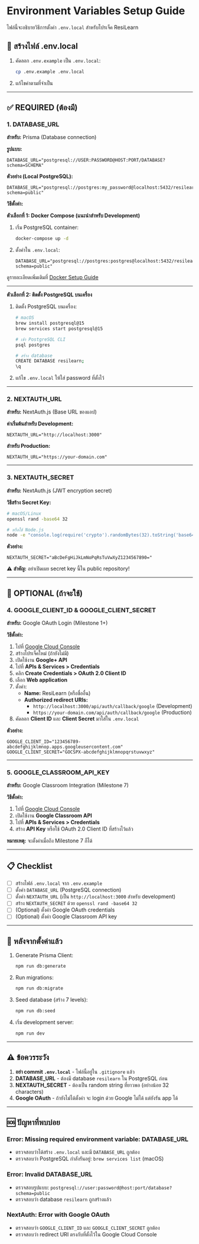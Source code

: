 # Environment Variables Setup Guide

ไฟล์นี้จะอธิบายวิธีการตั้งค่า `.env.local` สำหรับโปรเจ็ค ResiLearn

## 📝 สร้างไฟล์ .env.local

1. คัดลอก `.env.example` เป็น `.env.local`:
   ```bash
   cp .env.example .env.local
   ```

2. แก้ไขค่าตามที่จำเป็น

---

## ✅ REQUIRED (ต้องมี)

### 1. DATABASE_URL
**สำหรับ:** Prisma (Database connection)

**รูปแบบ:**
```env
DATABASE_URL="postgresql://USER:PASSWORD@HOST:PORT/DATABASE?schema=SCHEMA"
```

**ตัวอย่าง (Local PostgreSQL):**
```env
DATABASE_URL="postgresql://postgres:my_password@localhost:5432/resilearn?schema=public"
```

**วิธีตั้งค่า:**

**ตัวเลือกที่ 1: Docker Compose (แนะนำสำหรับ Development)**
1. เริ่ม PostgreSQL container:
   ```bash
   docker-compose up -d
   ```

2. ตั้งค่าใน `.env.local`:
   ```env
   DATABASE_URL="postgresql://postgres:postgres@localhost:5432/resilearn?schema=public"
   ```

ดูรายละเอียดเพิ่มเติมที่ [Docker Setup Guide](./DOCKER_SETUP.md)

---

**ตัวเลือกที่ 2: ติดตั้ง PostgreSQL บนเครื่อง**
1. ติดตั้ง PostgreSQL บนเครื่อง:
   ```bash
   # macOS
   brew install postgresql@15
   brew services start postgresql@15
   
   # เข้า PostgreSQL CLI
   psql postgres
   
   # สร้าง database
   CREATE DATABASE resilearn;
   \q
   ```

2. แก้ไข `.env.local` ให้ใส่ password ที่ตั้งไว้

---

### 2. NEXTAUTH_URL
**สำหรับ:** NextAuth.js (Base URL ของแอป)

**ค่าเริ่มต้นสำหรับ Development:**
```env
NEXTAUTH_URL="http://localhost:3000"
```

**สำหรับ Production:**
```env
NEXTAUTH_URL="https://your-domain.com"
```

---

### 3. NEXTAUTH_SECRET
**สำหรับ:** NextAuth.js (JWT encryption secret)

**วิธีสร้าง Secret Key:**
```bash
# macOS/Linux
openssl rand -base64 32

# หรือใช้ Node.js
node -e "console.log(require('crypto').randomBytes(32).toString('base64'))"
```

**ตัวอย่าง:**
```env
NEXTAUTH_SECRET="aBcDeFgHiJkLmNoPqRsTuVwXyZ1234567890="
```

⚠️ **สำคัญ:** อย่าเปิดเผย secret key นี้ใน public repository!

---

## 🔲 OPTIONAL (ถ้าจะใช้)

### 4. GOOGLE_CLIENT_ID & GOOGLE_CLIENT_SECRET
**สำหรับ:** Google OAuth Login (Milestone 1+)

**วิธีตั้งค่า:**
1. ไปที่ [Google Cloud Console](https://console.cloud.google.com/)
2. สร้างโปรเจ็คใหม่ (ถ้ายังไม่มี)
3. เปิดใช้งาน **Google+ API**
4. ไปที่ **APIs & Services > Credentials**
5. คลิก **Create Credentials > OAuth 2.0 Client ID**
6. เลือก **Web application**
7. ตั้งค่า:
   - **Name:** ResiLearn (หรือชื่ออื่น)
   - **Authorized redirect URIs:** 
     - `http://localhost:3000/api/auth/callback/google` (Development)
     - `https://your-domain.com/api/auth/callback/google` (Production)
8. คัดลอก **Client ID** และ **Client Secret** มาใส่ใน `.env.local`

**ตัวอย่าง:**
```env
GOOGLE_CLIENT_ID="123456789-abcdefghijklmnop.apps.googleusercontent.com"
GOOGLE_CLIENT_SECRET="GOCSPX-abcdefghijklmnopqrstuvwxyz"
```

---

### 5. GOOGLE_CLASSROOM_API_KEY
**สำหรับ:** Google Classroom Integration (Milestone 7)

**วิธีตั้งค่า:**
1. ไปที่ [Google Cloud Console](https://console.cloud.google.com/)
2. เปิดใช้งาน **Google Classroom API**
3. ไปที่ **APIs & Services > Credentials**
4. สร้าง **API Key** หรือใช้ OAuth 2.0 Client ID ที่สร้างไว้แล้ว

**หมายเหตุ:** จะตั้งค่าเมื่อถึง Milestone 7 ก็ได้

---

## 📋 Checklist

- [ ] สร้างไฟล์ `.env.local` จาก `.env.example`
- [ ] ตั้งค่า `DATABASE_URL` (PostgreSQL connection)
- [ ] ตั้งค่า `NEXTAUTH_URL` (เป็น `http://localhost:3000` สำหรับ development)
- [ ] สร้าง `NEXTAUTH_SECRET` ด้วย `openssl rand -base64 32`
- [ ] (Optional) ตั้งค่า Google OAuth credentials
- [ ] (Optional) ตั้งค่า Google Classroom API key

---

## 🚀 หลังจากตั้งค่าแล้ว

1. Generate Prisma Client:
   ```bash
   npm run db:generate
   ```

2. Run migrations:
   ```bash
   npm run db:migrate
   ```

3. Seed database (สร้าง 7 levels):
   ```bash
   npm run db:seed
   ```

4. เริ่ม development server:
   ```bash
   npm run dev
   ```

---

## ⚠️ ข้อควรระวัง

1. **อย่า commit `.env.local`** - ไฟล์นี้อยู่ใน `.gitignore` แล้ว
2. **DATABASE_URL** - ต้องมี database `resilearn` ใน PostgreSQL ก่อน
3. **NEXTAUTH_SECRET** - ต้องเป็น random string ที่ยาวพอ (อย่างน้อย 32 characters)
4. **Google OAuth** - ถ้ายังไม่ได้ตั้งค่า จะ login ด้วย Google ไม่ได้ แต่ยังรัน app ได้

---

## 🆘 ปัญหาที่พบบ่อย

### Error: Missing required environment variable: DATABASE_URL
- ตรวจสอบว่าได้สร้าง `.env.local` และมี `DATABASE_URL` ถูกต้อง
- ตรวจสอบว่า PostgreSQL กำลังรันอยู่: `brew services list` (macOS)

### Error: Invalid DATABASE_URL
- ตรวจสอบรูปแบบ: `postgresql://user:password@host:port/database?schema=public`
- ตรวจสอบว่า database `resilearn` ถูกสร้างแล้ว

### NextAuth: Error with Google OAuth
- ตรวจสอบว่า `GOOGLE_CLIENT_ID` และ `GOOGLE_CLIENT_SECRET` ถูกต้อง
- ตรวจสอบว่า redirect URI ตรงกับที่ตั้งไว้ใน Google Cloud Console

